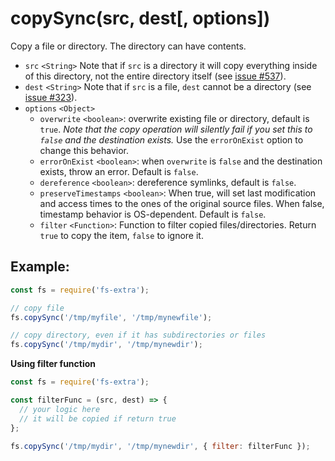 # copySync(src, dest[, options])

Copy a file or directory. The directory can have contents.

- `src` `<String>` Note that if `src` is a directory it will copy everything inside of this directory, not the entire directory itself (see [issue #537](https://github.com/jprichardson/node-fs-extra/issues/537)).
- `dest` `<String>` Note that if `src` is a file, `dest` cannot be a directory (see [issue #323](https://github.com/jprichardson/node-fs-extra/issues/323)).
- `options` `<Object>`
  - `overwrite` `<boolean>`: overwrite existing file or directory, default is `true`. _Note that the copy operation will silently fail if you set this to `false` and the destination exists._ Use the `errorOnExist` option to change this behavior.
  - `errorOnExist` `<boolean>`: when `overwrite` is `false` and the destination exists, throw an error. Default is `false`.
  - `dereference` `<boolean>`: dereference symlinks, default is `false`.
  - `preserveTimestamps` `<boolean>`: When true, will set last modification and access times to the ones of the original source files. When false, timestamp behavior is OS-dependent. Default is `false`.
  - `filter` `<Function>`: Function to filter copied files/directories. Return `true` to copy the item, `false` to ignore it.

## Example:

```js
const fs = require('fs-extra');

// copy file
fs.copySync('/tmp/myfile', '/tmp/mynewfile');

// copy directory, even if it has subdirectories or files
fs.copySync('/tmp/mydir', '/tmp/mynewdir');
```

**Using filter function**

```js
const fs = require('fs-extra');

const filterFunc = (src, dest) => {
  // your logic here
  // it will be copied if return true
};

fs.copySync('/tmp/mydir', '/tmp/mynewdir', { filter: filterFunc });
```
